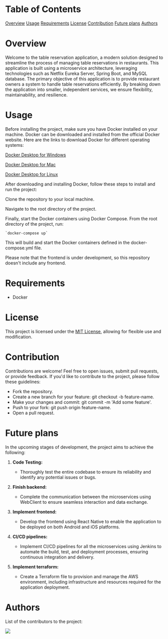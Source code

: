 # Table of Contents

[Overview](#overview)
[Usage](#usage)
[Requirements](#requirements)
[License](#license)
[Contribution](#contribution)
[Future plans](#future-plans)
[Authors](#authors)

# Overview

Welcome to the table reservation application, a modern solution designed to streamline the process of managing table reservations in restaurants. This application is built using a microservice architecture, leveraging technologies such as Netflix Eureka Server, Spring Boot, and MySQL database.
The primary objective of this application is to provide restaurant owners a system to handle table reservations efficiently. By breaking down the application into smaller, independent services, we ensure flexibility, maintainability, and resilience.

# Usage

Before installing the project, make sure you have Docker installed on your machine. 
Docker can be downloaded and installed from the official Docker website. Here are the links to download Docker for different operating systems:

[Docker Desktop for Windows](https://docs.docker.com/desktop/install/windows-install/)

[Docker Desktop for Mac](https://docs.docker.com/desktop/install/mac-install/)

[Docker Desktop for Linux](https://docs.docker.com/desktop/install/linux-install/)


After downloading and installing Docker, follow these steps to install and run the project:

Clone the repository to your local machine.

Navigate to the root directory of the project.

Finally, start the Docker containers using Docker Compose. From the root directory of the project, run:

    `docker-compose up`

This will build and start the Docker containers defined in the docker-compose.yml file.

Please note that the frontend is under development, so this repository doesn't include any frontend.

# Requirements

- Docker

# License

This project is licensed under the [MIT License](https://opensource.org/license/mit), allowing for flexible use and modification.

# Contribution

Contributions are welcome! Feel free to open issues, submit pull requests, or provide feedback. If you'd like to contribute to the project, please follow these guidelines:

- Fork the repository.
- Create a new branch for your feature: git checkout -b feature-name.
- Make your changes and commit: git commit -m 'Add some feature'.
- Push to your fork: git push origin feature-name.
- Open a pull request.

# Future plans

In the upcoming stages of development, the project aims to achieve the following:

1. **Code Testing:**
   - Thoroughly test the entire codebase to ensure its reliability and identify any potential issues or bugs.

2. **Finish backend:**
   - Complete the communication between the microservices using WebClient to ensure seamless interaction and data exchange.

3. **Implement frontend:**
    - Develop the frontend using React Native to enable the application to be deployed on both Android and iOS platforms.

4. **CI/CD pipelines:**
    - Implement CI/CD pipelines for all the microservices using Jenkins to automate the build, test, and deployment processes, ensuring continuous integration and delivery.

5. **Implement terraform:**
    - Create a Terraform file to provision and manage the AWS environment, including infrastructure and resources required for the application deployment.

# Authors

List of the contributors to the project:

<a href="https://github.com/SebestyenBenedek/table_reservation_backend/graphs/contributors">
 <img src="https://contrib.rocks/image?repo=SebestyenBenedek/table_reservation_backend" />
</a>